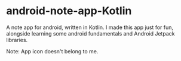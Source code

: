 # android-note-app-Kotlin
A note app for android, written in Kotlin.
I made this app just for fun, alongside learning some android fundamentals and Android Jetpack libraries.

Note: App icon doesn't belong to me.
